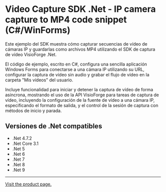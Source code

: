 ﻿# Video Capture SDK .Net - IP camera capture to MP4 code snippet (C#/WinForms)

Este ejemplo del SDK muestra cómo capturar secuencias de vídeo de cámaras IP y guardarlas como archivos MP4 utilizando el SDK de captura de vídeo VisioForge .Net.

El código de ejemplo, escrito en C#, configura una sencilla aplicación Windows Forms para conectarse a una cámara IP utilizando su URL, configurar la captura de vídeo sin audio y grabar el flujo de vídeo en la carpeta "Mis vídeos" del usuario.

Incluye funcionalidad para iniciar y detener la captura de vídeo de forma asíncrona, mostrando el uso de la API VisioForge para tareas de captura de vídeo, incluyendo la configuración de la fuente de vídeo a una cámara IP, especificando el formato de salida, y el control de la sesión de captura con métodos de inicio y parada.

## Versiones de .Net compatibles

* .Net 4.7.2
* .Net Core 3.1
* .Net 5
* .Net 6
* .Net 7
* .Net 8
* .Net 9

---

[Visit the product page.](https://www.visioforge.com/video-capture-sdk-net)
